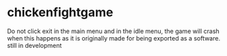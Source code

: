 # chickenfightgame
Do not click exit in the main menu and in the idle menu,
the game will crash when this happens as it is originally made for being exported as a software.
still in development

